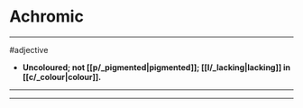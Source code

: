 # Achromic
---
#adjective
- **Uncoloured; not [[p/_pigmented|pigmented]]; [[l/_lacking|lacking]] in [[c/_colour|colour]].**
---
---
